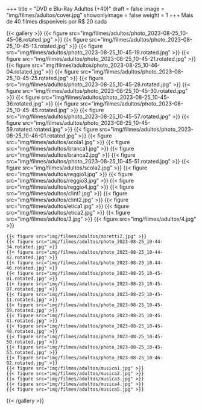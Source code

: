 +++
title = "DVD e Blu-Ray Adultos (+40)"
draft = false
image = "img/filmes/adultos/cover.jpg"
showonlyimage = false
weight = 1
+++
Mais de 40 filmes disponiveis por <span class="price">R$ 20</span> cada
<!--more-->

{{< gallery >}}
	{{< figure src="img/filmes/adultos/photo_2023-08-25_10-45-08.rotated.jpg" >}}
	{{< figure src="img/filmes/adultos/photo_2023-08-25_10-45-13.rotated.jpg" >}}
	{{< figure src="img/filmes/adultos/photo_2023-08-25_10-45-19.rotated.jpg" >}}
	{{< figure src="img/filmes/adultos/photo_2023-08-25_10-45-21.rotated.jpg" >}}
	{{< figure src="img/filmes/adultos/photo_2023-08-25_10-46-04.rotated.jpg" >}}
	{{< figure src="img/filmes/adultos/photo_2023-08-25_10-45-25.rotated.jpg" >}}
	{{< figure src="img/filmes/adultos/photo_2023-08-25_10-45-28.rotated.jpg" >}}
	{{< figure src="img/filmes/adultos/photo_2023-08-25_10-45-30.rotated.jpg" >}}
	{{< figure src="img/filmes/adultos/photo_2023-08-25_10-45-36.rotated.jpg" >}}
	{{< figure src="img/filmes/adultos/photo_2023-08-25_10-45-45.rotated.jpg" >}}
	{{< figure src="img/filmes/adultos/photo_2023-08-25_10-45-57.rotated.jpg" >}}
	{{< figure src="img/filmes/adultos/photo_2023-08-25_10-45-59.rotated.rotated.jpg" >}}
	{{< figure src="img/filmes/adultos/photo_2023-08-25_10-46-01.rotated.jpg" >}}
	{{< figure src="img/filmes/adultos/scola1.jpg" >}}
	{{< figure src="img/filmes/adultos/branca1.jpg" >}}
	{{< figure src="img/filmes/adultos/branca2.jpg" >}}
	{{< figure src="img/filmes/adultos/photo_2023-08-25_10-45-51.rotated.jpg" >}}
	{{< figure src="img/filmes/adultos/scola2.jpg" >}}
	{{< figure src="img/filmes/adultos/reggio1.jpg" >}}
	{{< figure src="img/filmes/adultos/reggio3.jpg" >}}
	{{< figure src="img/filmes/adultos/reggio4.jpg" >}}
	{{< figure src="img/filmes/adultos/clint1.jpg" >}}
	{{< figure src="img/filmes/adultos/clint2.jpg" >}}
	{{< figure src="img/filmes/adultos/etica1.jpg" >}}
	{{< figure src="img/filmes/adultos/etica2.jpg" >}}
	{{< figure src="img/filmes/adultos/3.jpg" >}}
	{{< figure src="img/filmes/adultos/4.jpg" >}}
	
	{{< figure src="img/filmes/adultos/moretti2.jpg" >}}
	{{< figure src="img/filmes/adultos/photo_2023-08-25_10-44-34.rotated.jpg" >}}
	{{< figure src="img/filmes/adultos/photo_2023-08-25_10-44-42.rotated.jpg" >}}
	{{< figure src="img/filmes/adultos/photo_2023-08-25_10-44-46.rotated.jpg" >}}
	{{< figure src="img/filmes/adultos/photo_2023-08-25_10-45-01.rotated.jpg" >}}
	{{< figure src="img/filmes/adultos/photo_2023-08-25_10-45-07.rotated.jpg" >}}
	{{< figure src="img/filmes/adultos/photo_2023-08-25_10-45-11.rotated.jpg" >}}
	{{< figure src="img/filmes/adultos/photo_2023-08-25_10-45-39.rotated.jpg" >}}
	{{< figure src="img/filmes/adultos/photo_2023-08-25_10-45-41.rotated.jpg" >}}
	{{< figure src="img/filmes/adultos/photo_2023-08-25_10-45-48.rotated.jpg" >}}
	{{< figure src="img/filmes/adultos/photo_2023-08-25_10-45-50.rotated.jpg" >}}
	{{< figure src="img/filmes/adultos/photo_2023-08-25_10-45-53.rotated.jpg" >}}
	{{< figure src="img/filmes/adultos/photo_2023-08-25_10-46-02.rotated.jpg" >}}
	{{< figure src="img/filmes/adultos/musica1.jpg" >}}
	{{< figure src="img/filmes/adultos/musica2.jpg" >}}
	{{< figure src="img/filmes/adultos/musica3.jpg" >}}
	{{< figure src="img/filmes/adultos/musica4.jpg" >}}
	{{< figure src="img/filmes/adultos/musica5.jpg" >}}
{{< /gallery >}}

